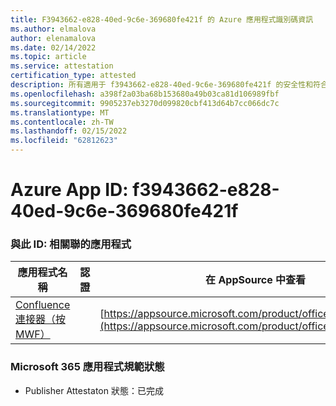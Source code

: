 ```yaml
---
title: F3943662-e828-40ed-9c6e-369680fe421f 的 Azure 應用程式識別碼資訊
ms.author: elmalova
author: elenamalova
ms.date: 02/14/2022
ms.topic: article
ms.service: attestation
certification_type: attested
description: 所有適用于 f3943662-e828-40ed-9c6e-369680fe421f 的安全性和符合性資訊資訊。
ms.openlocfilehash: a398f2a03ba68b153680a49b03ca81d106989fbf
ms.sourcegitcommit: 9905237eb3270d099820cbf413d64b7cc066dc7c
ms.translationtype: MT
ms.contentlocale: zh-TW
ms.lasthandoff: 02/15/2022
ms.locfileid: "62812623"
---
```

# <a name="azure-app-id-f3943662-e828-40ed-9c6e-369680fe421f"></a>Azure App ID: f3943662-e828-40ed-9c6e-369680fe421f


### <a name="apps-associated-with-this-id"></a>與此 ID: 相關聯的應用程式
| **應用程式名稱** | **認證** | **在 AppSource 中查看** |
|--------------|---------------|-----------------------|
| [Confluence 連接器（按 MWF）](https://docs.microsoft.com/microsoft-365-app-certification/forward/WA200001604) |  | [https://appsource.microsoft.com/product/office/WA200001604](https://appsource.microsoft.com/product/office/WA200001604) |

### <a name="microsoft-365-app-compliance-status"></a>Microsoft 365 應用程式規範狀態
- Publisher Attestaton 狀態：已完成
